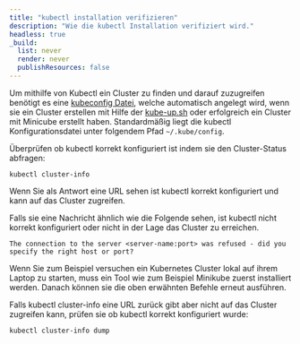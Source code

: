 ```yaml
---
title: "kubectl installation verifizieren"
description: "Wie die kubectl Installation verifiziert wird."
headless: true
_build:
  list: never
  render: never
  publishResources: false
---
```


Um mithilfe von Kubectl ein Cluster zu finden und darauf zuzugreifen benötigt es eine
[kubeconfig Datei](/docs/concepts/configuration/organize-cluster-access-kubeconfig/),
welche automatisch angelegt wird, wenn sie ein Cluster erstellen mit Hilfe der
[kube-up.sh](https://github.com/kubernetes/kubernetes/blob/master/cluster/kube-up.sh)
oder erfolgreich ein Cluster mit Minicube erstellt haben.
Standardmäßig liegt die kubectl Konfigurationsdatei unter folgendem Pfad `~/.kube/config`.

Überprüfen ob kubectl korrekt konfiguriert ist indem sie den Cluster-Status abfragen:

```shell
kubectl cluster-info
```

Wenn Sie als Antwort eine URL sehen ist kubectl korrekt konfiguriert und kann auf das Cluster zugreifen.

Falls sie eine Nachricht ähnlich wie die Folgende sehen, ist kubectl nicht korrekt konfiguriert oder nicht in der Lage das Cluster zu erreichen.

```
The connection to the server <server-name:port> was refused - did you specify the right host or port?
```

Wenn Sie zum Beispiel versuchen ein Kubernetes Cluster lokal auf ihrem Laptop zu starten, muss ein Tool wie zum Beispiel Minikube zuerst installiert werden. Danach können sie die oben erwähnten Befehle erneut ausführen.

Falls kubectl cluster-info eine URL zurück gibt aber nicht auf das Cluster zugreifen kann, prüfen sie ob kubectl korrekt konfiguriert wurde:

```shell
kubectl cluster-info dump
```